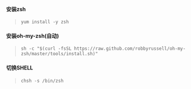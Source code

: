 #### 安装zsh

>`yum install -y zsh`

#### 安装oh-my-zsh(自动)

> `sh -c "$(curl -fsSL https://raw.github.com/robbyrussell/oh-my-zsh/master/tools/install.sh)"`

#### 切换SHELL

> `chsh -s /bin/zsh`